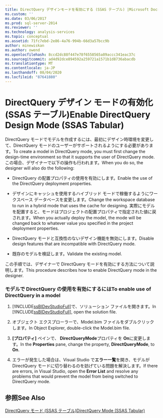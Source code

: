 ```yaml
---
title: DirectQuery デザインモードを有効にする (SSAS テーブル) |Microsoft Docs
ms.custom: ''
ms.date: 03/06/2017
ms.prod: sql-server-2014
ms.reviewer: ''
ms.technology: analysis-services
ms.topic: conceptual
ms.assetid: 71fc7ebd-2e86-4a76-994b-66d3a57bcc9b
author: minewiskan
ms.author: owend
ms.openlocfilehash: 8ccd2dc88f447e78f6558565a89accc341eac37c
ms.sourcegitcommit: ad4d92dce894592a259721a1571b1d8736abacdb
ms.translationtype: MT
ms.contentlocale: ja-JP
ms.lasthandoff: 08/04/2020
ms.locfileid: "87641880"
---
```

# <a name="enable-directquery-design-mode-ssas-tabular"></a><span data-ttu-id="29609-102">DirectQuery デザイン モードの有効化 (SSAS テーブル)</span><span class="sxs-lookup"><span data-stu-id="29609-102">Enable DirectQuery Design Mode (SSAS Tabular)</span></span>
  <span data-ttu-id="29609-103">DirectQuery モードでモデルを作成するには、最初にデザイン時環境を変更して、DirectQuery モードのユーザーがサポートされるようにする必要があります。</span><span class="sxs-lookup"><span data-stu-id="29609-103">To create a model in DirectQuery mode, you must first change the design-time environment so that it supports the user of DirectQuery mode.</span></span> <span data-ttu-id="29609-104">この場合、デザイナーで以下の操作も行われます。</span><span class="sxs-lookup"><span data-stu-id="29609-104">When you do so, the designer will also do the following:</span></span>  
  
-   <span data-ttu-id="29609-105">DirectQuery の配置プロパティの使用を有効にします。</span><span class="sxs-lookup"><span data-stu-id="29609-105">Enable the use of the DirectQuery deployment properties.</span></span>  
  
-   <span data-ttu-id="29609-106">デザインにキャッシュを使用するハイブリッド モードで稼働するようにワークスペース データベースを変更します。</span><span class="sxs-lookup"><span data-stu-id="29609-106">Change the workspace database to run in a hybrid mode that uses the cache for designing.</span></span> <span data-ttu-id="29609-107">実際にモデルを配置すると、モードはプロジェクトの配置プロパティで指定された値に戻されます。</span><span class="sxs-lookup"><span data-stu-id="29609-107">When you actually deploy the model, the mode will be changed back to whatever value you specified in the project deployment properties.</span></span>  
  
-   <span data-ttu-id="29609-108">DirectQuery モードと互換性のないデザイン機能を無効にします。</span><span class="sxs-lookup"><span data-stu-id="29609-108">Disable design features that are incompatible with DirectQuery mode.</span></span>  
  
-   <span data-ttu-id="29609-109">既存のモデルを検証します。</span><span class="sxs-lookup"><span data-stu-id="29609-109">Validate the existing model.</span></span>  
  
 <span data-ttu-id="29609-110">この手順では、デザイナーで DirectQuery モードを有効にする方法について説明します。</span><span class="sxs-lookup"><span data-stu-id="29609-110">This procedure describes how to enable DirectQuery mode in the designer.</span></span>  
  
### <a name="to-enable-use-of-directquery-in-a-model"></a><span data-ttu-id="29609-111">モデルで DirectQuery の使用を有効にするには</span><span class="sxs-lookup"><span data-stu-id="29609-111">To enable use of DirectQuery in a model</span></span>  
  
1.  <span data-ttu-id="29609-112">[!INCLUDE[ssBIDevStudioFull](../../includes/ssbidevstudiofull-md.md)]で、ソリューション ファイルを開きます。</span><span class="sxs-lookup"><span data-stu-id="29609-112">In [!INCLUDE[ssBIDevStudioFull](../../includes/ssbidevstudiofull-md.md)], open the solution file.</span></span>  
  
2.  <span data-ttu-id="29609-113">オブジェクト エクスプローラーで、Model.bim ファイルをダブルクリックします。</span><span class="sxs-lookup"><span data-stu-id="29609-113">In Object Explorer, double-click the Model.bim file.</span></span>  
  
3.  <span data-ttu-id="29609-114">**[プロパティ]** ペインで、 **DirectQueryMode**プロパティを **On**に変更します。</span><span class="sxs-lookup"><span data-stu-id="29609-114">In the **Properties** pane, change the property, **DirectQueryMode**, to **On**.</span></span>  
  
4.  <span data-ttu-id="29609-115">エラーが発生した場合は、Visual Studio で**エラー一覧**を開き、モデルが DirectQuery モードに切り替わるのを妨げている問題を解決します。</span><span class="sxs-lookup"><span data-stu-id="29609-115">If there are errors, in Visual Studio, open the **Error List** and resolve any problems that would prevent the model from being switched to DirectQuery mode.</span></span>  
  
## <a name="see-also"></a><span data-ttu-id="29609-116">参照</span><span class="sxs-lookup"><span data-stu-id="29609-116">See Also</span></span>  
 [<span data-ttu-id="29609-117">DirectQuery モード &#40;SSAS テーブル&#41;</span><span class="sxs-lookup"><span data-stu-id="29609-117">DirectQuery Mode &#40;SSAS Tabular&#41;</span></span>](directquery-mode-ssas-tabular.md)  
  
  
